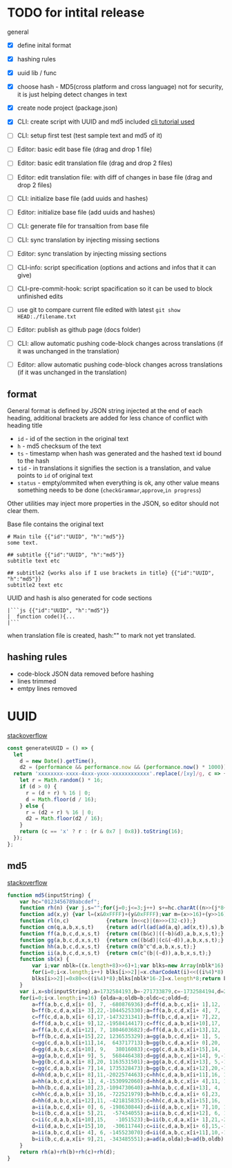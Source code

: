 # TODO for intital release
general
 - [x] define inital format
 - [x] hashing rules 
 - [x] uuid lib / func
 - [x] choose hash - MD5(cross platform and cross language) not for security, it is just helping detect changes in text
 - [x] create node project (package.json)
 - [x] CLI: create script with UUID and md5 included [cli tutorial used](https://developer.okta.com/blog/2019/06/18/command-line-app-with-nodejs)
 - [ ] CLI: setup first test (test sample text and md5 of it)
 - [ ] Editor: basic edit base file (drag and drop 1 file)
 - [ ] Editor: basic edit translation file (drag and drop 2 files) 
 - [ ] Editor: edit translation file: with diff of changes in base file (drag and drop 2 files) 
 - [ ] CLI: initialize base file (add uuids and hashes)
 - [ ] Editor: initialize base file (add uuids and hashes)
 - [ ] CLI: generate file for transaltion from base file
 - [ ] CLI: sync translation by injecting missing sections
 - [ ] Editor: sync translation by injecting missing sections
 - [ ] CLI-info: script specification (options and actions and infos that it can give)
 - [ ] CLI-pre-commit-hook: script spacification so it can be used to block unfinished edits
 - [ ] use git to compare current file edited with latest `git show HEAD:./filename.txt`
 - [ ] Editor: publish as github page (docs folder)
 - [ ] CLI: allow automatic pushing code-block changes across translations (if it was unchanged in the translation)
 - [ ] Editor: allow automatic pushing code-block changes across translations (if it was unchanged in the translation)


## format
General format is defined by JSON string injected at the end of each heading, additional brackets are added for less chance of conflict with heading title
 - `id` - id of the section in the original text
 - `h` - md5 checksum of the text
 - `ts` - timestamp when hash was generated and the hashed text id bound to the hash
 - `tid` - in translations it signifies the section is a translation, and value points to `id` of original text
 - `status` - empty/ommited when everything is ok, any other value means something needs to be done (`checkGrammar`,`approve`,`in progress`)

Other utilities may inject more properties in the JSON, so editor should not  clear them.

Base file contains the original text
```
# Main tile {{"id":"UUID", "h":"md5"}}
some text.

## subtitle {{"id":"UUID", "h":"md5"}}
subtitle text etc

## subtitle2 {works also if I use brackets in title} {{"id":"UUID", "h":"md5"}}
subtitle2 text etc
```

UUID and hash is also generated for code sections
```
|```js {{"id":"UUID", "h":"md5"}}
|  function code(){...
|```
```


when translation file is created, hash:"" to mark not yet translated.


## hashing rules
 - code-block JSON data removed before hashing
 - lines trimmed
 - emtpy lines removed 

# UUID
[stackoverflow](https://stackoverflow.com/questions/105034/how-to-create-a-guid-uuid)

```js
const generateUUID = () => {
  let
    d = new Date().getTime(),
    d2 = (performance && performance.now && (performance.now() * 1000)) || 0;
  return 'xxxxxxxx-xxxx-4xxx-yxxx-xxxxxxxxxxxx'.replace(/[xy]/g, c => {
    let r = Math.random() * 16;
    if (d > 0) {
      r = (d + r) % 16 | 0;
      d = Math.floor(d / 16);
    } else {
      r = (d2 + r) % 16 | 0;
      d2 = Math.floor(d2 / 16);
    }
    return (c == 'x' ? r : (r & 0x7 | 0x8)).toString(16);
  });
};
```

## md5
[stackoverflow](https://stackoverflow.com/questions/1655769/fastest-md5-implementation-in-javascript)

```js
function md5(inputString) {
    var hc="0123456789abcdef";
    function rh(n) {var j,s="";for(j=0;j<=3;j++) s+=hc.charAt((n>>(j*8+4))&0x0F)+hc.charAt((n>>(j*8))&0x0F);return s;}
    function ad(x,y) {var l=(x&0xFFFF)+(y&0xFFFF);var m=(x>>16)+(y>>16)+(l>>16);return (m<<16)|(l&0xFFFF);}
    function rl(n,c)            {return (n<<c)|(n>>>(32-c));}
    function cm(q,a,b,x,s,t)    {return ad(rl(ad(ad(a,q),ad(x,t)),s),b);}
    function ff(a,b,c,d,x,s,t)  {return cm((b&c)|((~b)&d),a,b,x,s,t);}
    function gg(a,b,c,d,x,s,t)  {return cm((b&d)|(c&(~d)),a,b,x,s,t);}
    function hh(a,b,c,d,x,s,t)  {return cm(b^c^d,a,b,x,s,t);}
    function ii(a,b,c,d,x,s,t)  {return cm(c^(b|(~d)),a,b,x,s,t);}
    function sb(x) {
        var i;var nblk=((x.length+8)>>6)+1;var blks=new Array(nblk*16);for(i=0;i<nblk*16;i++) blks[i]=0;
        for(i=0;i<x.length;i++) blks[i>>2]|=x.charCodeAt(i)<<((i%4)*8);
        blks[i>>2]|=0x80<<((i%4)*8);blks[nblk*16-2]=x.length*8;return blks;
    }
    var i,x=sb(inputString),a=1732584193,b=-271733879,c=-1732584194,d=271733878,olda,oldb,oldc,oldd;
    for(i=0;i<x.length;i+=16) {olda=a;oldb=b;oldc=c;oldd=d;
        a=ff(a,b,c,d,x[i+ 0], 7, -680876936);d=ff(d,a,b,c,x[i+ 1],12, -389564586);c=ff(c,d,a,b,x[i+ 2],17,  606105819);
        b=ff(b,c,d,a,x[i+ 3],22,-1044525330);a=ff(a,b,c,d,x[i+ 4], 7, -176418897);d=ff(d,a,b,c,x[i+ 5],12, 1200080426);
        c=ff(c,d,a,b,x[i+ 6],17,-1473231341);b=ff(b,c,d,a,x[i+ 7],22,  -45705983);a=ff(a,b,c,d,x[i+ 8], 7, 1770035416);
        d=ff(d,a,b,c,x[i+ 9],12,-1958414417);c=ff(c,d,a,b,x[i+10],17,     -42063);b=ff(b,c,d,a,x[i+11],22,-1990404162);
        a=ff(a,b,c,d,x[i+12], 7, 1804603682);d=ff(d,a,b,c,x[i+13],12,  -40341101);c=ff(c,d,a,b,x[i+14],17,-1502002290);
        b=ff(b,c,d,a,x[i+15],22, 1236535329);a=gg(a,b,c,d,x[i+ 1], 5, -165796510);d=gg(d,a,b,c,x[i+ 6], 9,-1069501632);
        c=gg(c,d,a,b,x[i+11],14,  643717713);b=gg(b,c,d,a,x[i+ 0],20, -373897302);a=gg(a,b,c,d,x[i+ 5], 5, -701558691);
        d=gg(d,a,b,c,x[i+10], 9,   38016083);c=gg(c,d,a,b,x[i+15],14, -660478335);b=gg(b,c,d,a,x[i+ 4],20, -405537848);
        a=gg(a,b,c,d,x[i+ 9], 5,  568446438);d=gg(d,a,b,c,x[i+14], 9,-1019803690);c=gg(c,d,a,b,x[i+ 3],14, -187363961);
        b=gg(b,c,d,a,x[i+ 8],20, 1163531501);a=gg(a,b,c,d,x[i+13], 5,-1444681467);d=gg(d,a,b,c,x[i+ 2], 9,  -51403784);
        c=gg(c,d,a,b,x[i+ 7],14, 1735328473);b=gg(b,c,d,a,x[i+12],20,-1926607734);a=hh(a,b,c,d,x[i+ 5], 4,    -378558);
        d=hh(d,a,b,c,x[i+ 8],11,-2022574463);c=hh(c,d,a,b,x[i+11],16, 1839030562);b=hh(b,c,d,a,x[i+14],23,  -35309556);
        a=hh(a,b,c,d,x[i+ 1], 4,-1530992060);d=hh(d,a,b,c,x[i+ 4],11, 1272893353);c=hh(c,d,a,b,x[i+ 7],16, -155497632);
        b=hh(b,c,d,a,x[i+10],23,-1094730640);a=hh(a,b,c,d,x[i+13], 4,  681279174);d=hh(d,a,b,c,x[i+ 0],11, -358537222);
        c=hh(c,d,a,b,x[i+ 3],16, -722521979);b=hh(b,c,d,a,x[i+ 6],23,   76029189);a=hh(a,b,c,d,x[i+ 9], 4, -640364487);
        d=hh(d,a,b,c,x[i+12],11, -421815835);c=hh(c,d,a,b,x[i+15],16,  530742520);b=hh(b,c,d,a,x[i+ 2],23, -995338651);
        a=ii(a,b,c,d,x[i+ 0], 6, -198630844);d=ii(d,a,b,c,x[i+ 7],10, 1126891415);c=ii(c,d,a,b,x[i+14],15,-1416354905);
        b=ii(b,c,d,a,x[i+ 5],21,  -57434055);a=ii(a,b,c,d,x[i+12], 6, 1700485571);d=ii(d,a,b,c,x[i+ 3],10,-1894986606);
        c=ii(c,d,a,b,x[i+10],15,   -1051523);b=ii(b,c,d,a,x[i+ 1],21,-2054922799);a=ii(a,b,c,d,x[i+ 8], 6, 1873313359);
        d=ii(d,a,b,c,x[i+15],10,  -30611744);c=ii(c,d,a,b,x[i+ 6],15,-1560198380);b=ii(b,c,d,a,x[i+13],21, 1309151649);
        a=ii(a,b,c,d,x[i+ 4], 6, -145523070);d=ii(d,a,b,c,x[i+11],10,-1120210379);c=ii(c,d,a,b,x[i+ 2],15,  718787259);
        b=ii(b,c,d,a,x[i+ 9],21, -343485551);a=ad(a,olda);b=ad(b,oldb);c=ad(c,oldc);d=ad(d,oldd);
    }
    return rh(a)+rh(b)+rh(c)+rh(d);
}
```
